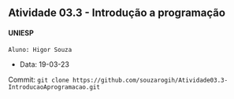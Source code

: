 ## Atividade 03.3 - Introdução a programação
#### UNIESP

`Aluno: Higor Souza`
- Data: 19-03-23

Commit: 
`git clone https://github.com/souzarogih/Atividade03.3-IntroducaoAprogramacao.git`